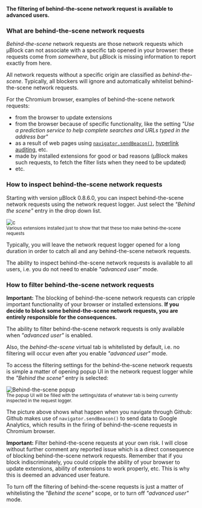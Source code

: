 **The filtering of behind-the-scene network request is available to advanced users.**

### What are behind-the-scene network requests

_Behind-the-scene_ network requests are those network requests which µBlock can not associate with a specific tab opened in your browser: these requests come from _somewhere_, but µBlock is missing information to report exactly from here.

All network requests without a specific origin are classified as _behind-the-scene_. Typically, all blockers will ignore and automatically whitelist behind-the-scene network requests.

For the Chromium browser, examples of behind-the-scene network requests:

- from the browser to update extensions
- from the browser because of specific functionality, like the setting _"Use a prediction service to help complete searches and URLs typed in the address bar"_
- as a result of web pages using [`navigator.sendBeacon()`](https://developer.mozilla.org/en-US/docs/Web/API/navigator.sendBeacon), [hyperlink auditing](http://www.wilderssecurity.com/threads/hyperlink-auditing-aka-a-ping-and-beacon-aka-navigator-sendbeacon.364904/), etc.
- made by installed extensions for good or bad reasons (µBlock makes such requests, to fetch the filter lists when they need to be updated)
- etc.

### How to inspect behind-the-scene network requests

Starting with version µBlock 0.8.6.0, you can inspect behind-the-scene network requests using the network request logger. Just select the _"Behind the scene"_ entry in the drop down list.

![c](https://cloud.githubusercontent.com/assets/585534/5888630/0691e7ee-a3d5-11e4-8510-ed0955f39deb.png)<br><sup>Various extensions installed just to show that that these too make behind-the-scene requests</sup>

Typically, you will leave the network request logger opened for a long duration in order to catch all and any behind-the-scene network requests.

The ability to inspect behind-the-scene network requests is available to all users, i.e. you do not need to enable _"advanced user"_ mode.

### How to filter behind-the-scene network requests

**Important:** The blocking of behind-the-scene network requests can cripple important functionality of your browser or installed extensions. **If you decide to block some behind-the-scene network requests, you are entirely responsible for the consequences.**

The ability to filter behind-the-scene network requests is only available when _"advanced user"_ is enabled.

Also, the _behind-the-scene_ virtual tab is whitelisted by default, i.e. no filtering will occur even after you enable _"advanced user"_ mode.

To access the filtering settings for the behind-the-scene network requests is simple a matter of opening popup UI in the network request logger while the _"Behind the scene"_ entry is selected:

![Behind-the-scene popup](https://raw.githubusercontent.com/gorhill/uBlock/master/doc/img/behind-the-scene-popup.gif)<br><sup>The popup UI will be filled with the settings/data of whatever tab is being currently inspected in the request logger.</sup>

The picture above shows what happen when you navigate through Github: Github makes use of `navigator.sendBeacon()` to send data to Google Analytics, which results in the firing of behind-the-scene requests in Chromium browser.

**Important:** Filter behind-the-scene requests at your own risk. I will close without further comment any reported issue which is a direct consequence of blocking behind-the-scene network requests. Remember that if you block indiscriminately, you could cripple the ability of your browser to update extensions, ability of extensions to work properly, etc. This is why this is deemed an advanced user feature.
 
To turn off the filtering of behind-the-scene requests is just a matter of whitelisting the _"Behind the scene"_ scope, or to turn off _"advanced user"_ mode.